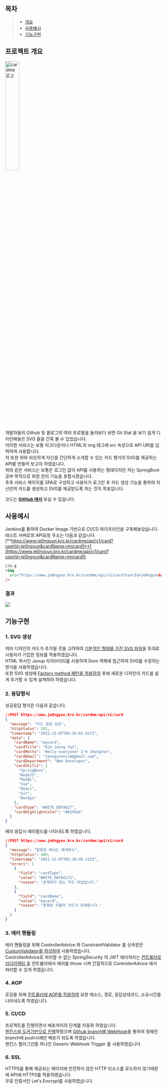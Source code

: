 ## 목차

> - [개요](#프로젝트-개요)
> - [사용예시](#사용예시)
> - [기능구현](#기능구현)

## 프로젝트 개요

<img alt="cardme 로고" src="https://user-images.githubusercontent.com/33706043/140515262-14d29e79-c3f1-4660-875e-723285c9edcc.png" width="30%">

개발자들의 Github 및 블로그의 여러 프로필을 둘러보다 보면 Git Stat 을 보기 쉽게 디자인해놓은 SVG 들을 간혹 볼 수 있었습니다.  
이러한 서비스는 보통 마크다운이나 HTML의 img 태그에 src 속성으로 API URI를 입력하여 사용합니다.  
저 또한 위와 비슷하게 자신을 간단하게 소개할 수 있는 카드 형식의 SVG를 제공하는 API를 만들어 보고자 하였습니다.  
위와 같은 서비스는 보통은 로그인 없이 API를 사용하는 형태이지만 저는 SpringBoot 공부 목적으로 회원 관리 기능을 포함시켰습니다.  
추후 서비스 페이지를 SPA로 구성하고 사용자가 로그인 후 카드 생성 기능을 통하여 자신만의 카드를 생성하고 SVG를 제공받도록 하는 것이 목표입니다.

코드는 [**GitHub 에서**](https://github.com/je0ngyun/cardmeBE) 보실 수 있습니다.

## 사용예시

Jenkins를 통하여 Docker Image 기반으로 CI/CD 파이프라인을 구축해놓았습니다.
테스트 서버로의 API요청 주소는 다음과 같습니다.  
[**https://www.je0ngyun.kro.kr/cardme/api/v1/card?userId=je0ngyun&cardName=mycard1**](https://www.je0ngyun.kro.kr/cardme/api/v1/card?userId=je0ngyun&cardName=mycard1)

```html
//e.g
<img
  src="https://www.je0ngyun.kro.kr/cardme/api/v1/card?userId=je0ngyun&cardName=mycard1"
/>
```

### 결과

<img src="https://www.je0ngyun.kro.kr/cardme/api/v1/card?userId=je0ngyun&cardName=mycard1"/><br/>

## 기능구현

### 1. SVG 생성

여러 디자인의 카드가 추가될 것을 고려하여 [기본적인 형태를 가진 SVG 파일](https://github.com/je0ngyun/cardmeBE/blob/master/src/main/resources/static/WhiteDefault.svg?short_path=080f71b)을 토대로 사용자가 기입한 정보를 적용하였습니다.  
HTML 파서인 Jsoup 라이브러리를 사용하여 Dom 객체에 접근하여 SVG를 수정하는 방식을 사용하였습니다.  
또한 SVG 생성에 [Factory method 패턴을 적용하여](https://github.com/je0ngyun/cardmeBE/blob/master/src/main/java/com/jy/cardme/components/card/Card.java) 후에 새로운 디자인의 카드를 쉽게 추가할 수 있게 설계하려 하였습니다.

### 2. 응답형식

성공응답 형식은 다음과 같습니다.

```json
//POST https://www.je0ngyun.kro.kr/cardme/api/v1/card
{
  "message": "카드 생성 성공",
  "httpStatus": 201,
  "timestamp": "2021-12-07T05:35:02.017Z",
  "data": {
    "cardName": "mycard",
    "cardTitle": "Kim Jeong Yun",
    "cardMotto": "Hello everyone! I'm JeongYun",
    "cardEmail": "jeongyunniim@gmail.com",
    "cardDepartment": "Web Developer",
    "cardSkills": [
      "SpringBoot",
      "NodeJS",
      "MySQL",
      "Vue",
      "React",
      "Git",
      "DevOps"
    ],
    "cardType": "WHITE_DEFAULT",
    "cardHighlightColor": "#8195de"
  }
}
```

에러 응답시 에러필드를 나타내도록 하였습니다.

```json
//POST https://www.je0ngyun.kro.kr/cardme/api/v1/card
{
  "message": "잘못된 매서드 매개변수",
  "httpStatus": 400,
  "timestamp": "2021-12-07T05:36:48.225Z",
  "errors": [
    {
      "field": "cardType",
      "value": "WHITE_DEFAULT1",
      "reason": "존재하지 않는 카드 타입입니다."
    },
    {
      "field": "cardName",
      "value": "mycard",
      "reason": "중복된 이름의 카드가 존재합니다."
    }
  ]
}
```

### 3. 에러 핸들링

에러 핸들링을 위해 ControllerAdvice 와 ConstraintValidator 를 상속받은 [CustumValidator를 작성하여](https://github.com/je0ngyun/cardmeBE/tree/master/src/main/java/com/jy/cardme/components/validation) 사용하였습니다.  
ControllerAdvice로 처리할 수 없는 SpringSecurity 의 JWT 에러처리는 [컨트롤러로 리다이렉팅 후](https://github.com/je0ngyun/cardmeBE/blob/master/src/main/java/com/jy/cardme/security/JwtAuthenticationEntryPoint.java) 컨트롤러에서 에러를 throw 시켜 간접적으로 ControllerAdvice 에서 처리할 수 있게 하였습니다.

### 4. AOP

로깅을 위해 [컨트롤러에 AOP를 적용하여](https://github.com/je0ngyun/cardmeBE/blob/master/src/main/java/com/jy/cardme/aspect/ControllerLogAspect.java) 요청 메소드, 경로, 응답상태코드, 소요시간을 나타내도록 하였습니다.

### 5. CI/CD

프로젝트를 진행하면서 배포까지의 단계를 자동화 하였습니다.  
[젠킨스와 도커기반으로 진행](https://je0ngyun.netlify.app/develop/devops/spring-boot-jenkins-ci-cd/)하였으며 [Github branch별 WebHook](https://je0ngyun.netlify.app/develop/devops/jenkins-branch-webhook/)을 통하여 정해진 branch에 push시에만 배포가 되도록 하였습니다.  
젠킨스 플러그인중 하나인 Generic Webhook Trigger 를 사용하였습니다

### 6. SSL

HTTPS를 통해 제공되는 페이지에 안전하지 않은 HTTP 리소스를 로드하지 않기때문에 API에 HTTPS를 적용하였습니다.  
무료 인증서인 Let's Encrypt를 사용하였습니다.
